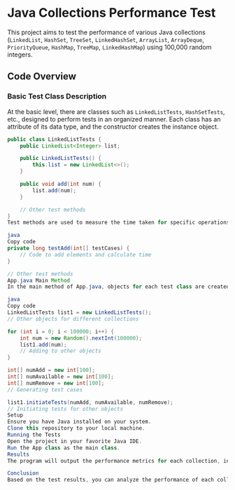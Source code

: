 # Java Collections Performance Test

This project aims to test the performance of various Java collections (`LinkedList`, `HashSet`, `TreeSet`, `LinkedHashSet`, `ArrayList`, `ArrayDeque`, `PriorityQueue`, `HashMap`, `TreeMap`, `LinkedHashMap`) using 100,000 random integers.

## Code Overview

### Basic Test Class Description

At the basic level, there are classes such as `LinkedListTests`, `HashSetTests`, etc., designed to perform tests in an organized manner. Each class has an attribute of its data type, and the constructor creates the instance object.

```java
public class LinkedListTests {
    public LinkedList<Integer> list;

    public LinkedListTests() {
        this.list = new LinkedList<>();
    }

    public void add(int num) {
        list.add(num);
    }

    // Other test methods
}
Test methods are used to measure the time taken for specific operations such as adding, checking availability, removing, and clearing elements in the collection. These methods do not modify the original collection and return the elapsed time in nanoseconds.

java
Copy code
private long testAdd(int[] testCases) {
    // Code to add elements and calculate time
}

// Other test methods
App.java Main Method
In the main method of App.java, objects for each test class are created, and each collection is loaded with 100,000 random integers. Test cases for adding, checking availability, and removing elements are generated, and tests are performed for each collection using these cases.

java
Copy code
LinkedListTests list1 = new LinkedListTests();
// Other objects for different collections

for (int i = 0; i < 100000; i++) {
    int num = new Random().nextInt(100000);
    list1.add(num);
    // Adding to other objects
}

int[] numAdd = new int[100];
int[] numAvailable = new int[100];
int[] numRemove = new int[100];
// Generating test cases

list1.initiateTests(numAdd, numAvailable, numRemove);
// Initiating tests for other objects
Setup
Ensure you have Java installed on your system.
Clone this repository to your local machine.
Running the Tests
Open the project in your favorite Java IDE.
Run the App class as the main class.
Results
The program will output the performance metrics for each collection, including add time, check available time, remove time, and clear time.

Conclusion
Based on the test results, you can analyze the performance of each collection operation and choose the best collection for your specific use case.
